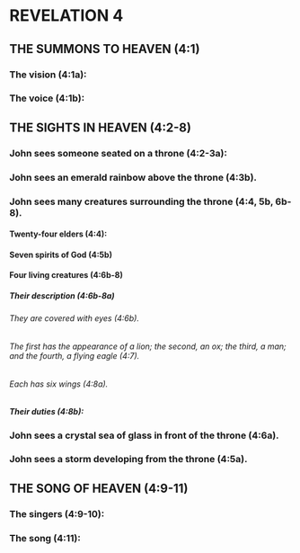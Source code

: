 ---
---
# REVELATION 4
## THE SUMMONS TO HEAVEN (4:1) 
###  The vision (4:1a): 
###  The voice (4:1b): 
## THE SIGHTS IN HEAVEN (4:2-8) 
###  John sees someone seated on a throne (4:2-3a): 
###  John sees an emerald rainbow above the throne (4:3b). 
###  John sees many creatures surrounding the throne (4:4, 5b, 6b-8). 
####  Twenty-four elders (4:4): 
####  Seven spirits of God (4:5b) 
####  Four living creatures (4:6b-8) 
#####  Their description (4:6b-8a) 
######  They are covered with eyes (4:6b). 
######  The first has the appearance of a lion; the second, an ox; the third, a man; and the fourth, a flying eagle (4:7). 
######  Each has six wings (4:8a). 
#####  Their duties (4:8b): 
###  John sees a crystal sea of glass in front of the throne (4:6a). 
###  John sees a storm developing from the throne (4:5a). 
## THE SONG OF HEAVEN (4:9-11) 
###  The singers (4:9-10): 
###  The song (4:11): 
